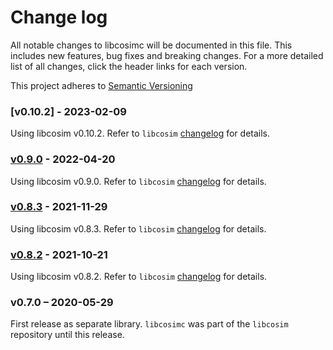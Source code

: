 # Change log
All notable changes to libcosimc will be documented in this file. This includes new features, bug fixes and breaking changes. 
For a more detailed list of all changes, click the header links for each version. 

This project adheres to [Semantic Versioning](https://semver.org/spec/v2.0.0.html)

### [v0.10.2] - 2023-02-09
Using libcosim v0.10.2. Refer to `libcosim` [changelog](https://github.com/open-simulation-platform/libcosim/blob/master/CHANGELOG.md) for details.

### [v0.9.0] - 2022-04-20
Using libcosim v0.9.0. Refer to `libcosim` [changelog](https://github.com/open-simulation-platform/libcosim/blob/master/CHANGELOG.md) for details.

### [v0.8.3] - 2021-11-29
Using libcosim v0.8.3. Refer to `libcosim` [changelog](https://github.com/open-simulation-platform/libcosim/blob/master/CHANGELOG.md) for details.

### [v0.8.2] - 2021-10-21
Using libcosim v0.8.2. Refer to `libcosim` [changelog](https://github.com/open-simulation-platform/libcosim/blob/master/CHANGELOG.md) for details.

### v0.7.0 – 2020-05-29
First release as separate library. `libcosimc` was part of the `libcosim` repository until this release.


[v0.8.2]: https://github.com/open-simulation-platform/libcosimc/compare/v0.7.0...v0.8.2
[v0.8.3]: https://github.com/open-simulation-platform/libcosimc/compare/v0.8.2...v0.8.3
[v0.9.0]: https://github.com/open-simulation-platform/libcosimc/compare/v0.8.3...v0.9.0
